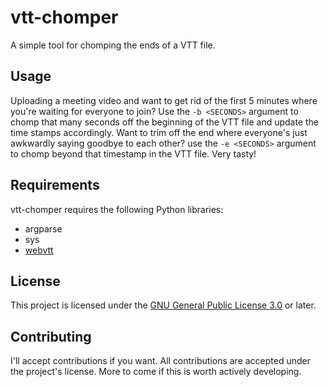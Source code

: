 # vtt-chomper

A simple tool for chomping the ends of a VTT file.

## Usage

Uploading a meeting video and want to get rid of the first 5 minutes where you're waiting for everyone to join?
Use the `-b <SECONDS>` argument to chomp that many seconds off the beginning of the VTT file and update the time stamps accordingly.
Want to trim off the end where everyone's just awkwardly saying goodbye to each other?
use the `-e <SECONDS>` argument to chomp beyond that timestamp in the VTT file.
Very tasty!

## Requirements

vtt-chomper requires the following Python libraries:

* argparse
* sys
* [webvtt](https://webvtt-py.readthedocs.io/en/latest/index.html)

## License

This project is licensed under the [GNU General Public License 3.0](LICENSE) or later.

## Contributing

I'll accept contributions if you want.
All contributions are accepted under the project's license.
More to come if this is worth actively developing.